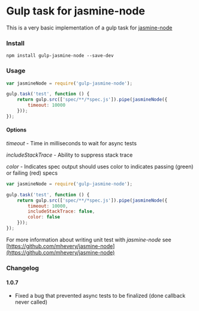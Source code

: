 # Gulp task for jasmine-node

This is a very basic implementation of a gulp task for [jasmine-node](https://github.com/mhevery/jasmine-node)

### Install

    npm install gulp-jasmine-node --save-dev
    
### Usage

```javascript
var jasmineNode = require('gulp-jasmine-node');

gulp.task('test', function () {
    return gulp.src(['spec/**/*spec.js']).pipe(jasmineNode({
        timeout: 10000
    }));
});
```

#### Options

*timeout* - Time in milliseconds to wait for async tests

*includeStackTrace* - Ability to suppress stack trace

*color* - Indicates spec output should uses color to indicates passing (green) or failing (red) specs

```javascript
var jasmineNode = require('gulp-jasmine-node');

gulp.task('test', function () {
    return gulp.src(['spec/**/*spec.js']).pipe(jasmineNode({
        timeout: 10000,
        includeStackTrace: false,
        color: false
    }));
});
```

For more information about writing unit test with *jasmine-node* see [https://github.com/mhevery/jasmine-node](https://github.com/mhevery/jasmine-node)

### Changelog

#### 1.0.7

- Fixed a bug that prevented async tests to be finalized (done callback never called)
